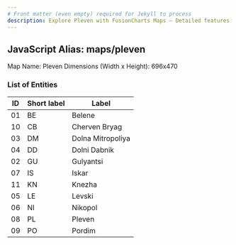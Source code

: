 ```yaml
---
# Front matter (even empty) required for Jekyll to process
description: Explore Pleven with FusionCharts Maps – Detailed features for seamless integration. Try now & enhance your data visualization today! 
---
```


## JavaScript Alias: maps/pleven

Map Name: Pleven
Dimensions (Width x Height): 696x470





### List of Entities

ID | Short label | Label
---|---|---|
01|BE|Belene
10|CB|Cherven Bryag
03|DM|Dolna Mitropoliya
04|DD|Dolni Dabnik
02|GU|Gulyantsi
07|IS|Iskar
11|KN|Knezha
05|LE|Levski
06|NI|Nikopol
08|PL|Pleven
09|PO|Pordim

